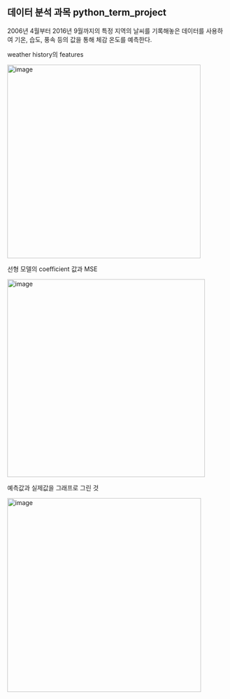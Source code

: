 ## 데이터 분석 과목 python_term_project

2006년 4월부터 2016년 9월까지의 특정 지역의 날씨를 기록해놓은 데이터를 사용하여 기온, 습도, 풍속 등의 값을 통해 체감 온도를 예측한다.

weather history의 features

<img width="442" alt="image" src="https://user-images.githubusercontent.com/83813866/169638004-73d152a0-ed80-4abb-8090-981ca89c6daf.png"></br>


선형 모델의 coefficient 값과 MSE

<img width="452" alt="image" src="https://user-images.githubusercontent.com/83813866/169638046-cf7899e3-346f-4323-b061-8a6feb03811d.png"></br>


예측값과 실제값을 그래프로 그린 것

<img width="443" alt="image" src="https://user-images.githubusercontent.com/83813866/169638052-0f83f2be-11d2-43bd-bb98-1571d16ac135.png"></br>
